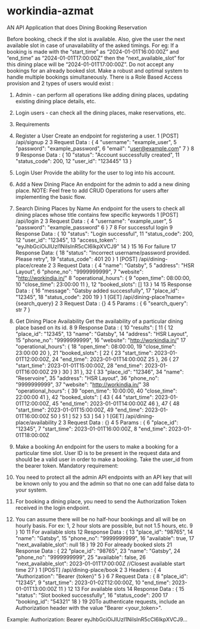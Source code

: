 # workindia-azmat


AN API Application that does Dining Booking Reservation

Before booking, check if the slot is available. Also, give the user the next available slot in case of unavailability of the asked timings.
For eg: If a booking is made with the “start_time” as “2024-01-01T16:00:00Z” and “end_time” as “2024-01-01T17:00:00Z” then the
“next_available_slot” for this dining place will be “2024-01-01T17:00:00Z”.
Do not accept any bookings for an already booked slot. Make a robust and optimal system to handle multiple bookings simultaneously.
There is a Role Based Access provision and 2 types of users would exist :
1. Admin - can perform all operations like adding dining places, updating existing dining place details, etc.
2. Login users - can check all the dining places, make reservations, etc.

3. Requirements
1. Register a User
Create an endpoint for registering a user.
1 [POST] /api/signup
2
3 Request Data : {
4 "username": "example_user",
5 "password": "example_password",
6 "email": "user@example.com"
7 }
8
9 Response Data : {
10 "status": "Account successfully created",
11 "status_code": 200,
12 "user_id": "123445"
13 }
2. Login User
Provide the ability for the user to log into his account.
3. Add a New Dining Place
An endpoint for the admin to add a new dining place.
NOTE: Feel free to add CRUD Operations for users after implementing the basic flow.
4. Search Dining Places by Name
An endpoint for the users to check all dining places whose title contains few specific keywords
1 [POST] /api/login
2
3 Request Data : {
4 "username": "example_user",
5 "password": "example_password"
6 }
7
8 For successful login
9 Response Data : {
10 "status": "Login successful",
11 "status_code": 200,
12 "user_id": "12345",
13 "access_token": "eyJhbGciOiJIUzI1NiIsInR5cCI6IkpXVCJ9"
14 }
15
16 For failure
17 Response Data: {
18 "status": "Incorrect username/password provided. Please retry",
19 "status_code": 401
20 }
1 [POST] /api/dining-place/create
2
3 Request Data : {
4 "name": "Gatsby",
5 "address": "HSR Layout",
6 "phone_no": "9999999999",
7 "website": "http://workindia.in/"
8 "operational_hours": {
9 "open_time": 08:00:00,
10 "close_time": 23:00:00
11 },
12 "booked_slots": []
13 }
14
15 Response Data : {
16 "message": "Gatsby added successfully",
17 "place_id": "12345",
18 "status_code": 200
19 }
1 [GET] /api/dining-place?name={search_query}
2
3 Request Data : {}
4
5 Params : {
6 "search_query": str
7 }
5. Get Dining Place Availability
Get the availability of a particular dining place based on its id.
8
9 Response Data : {
10 "results": [
11 {
12 "place_id": "12345",
13 "name": "Gatsby",
14 "address": "HSR Layout",
15 "phone_no": "9999999999",
16 "website": "http://workindia.in/"
17 "operational_hours": {
18 "open_time": 08:00:00,
19 "close_time": 23:00:00
20 },
21 "booked_slots": [
22 {
23 "start_time": 2023-01-01T12:00:00Z,
24 "end_time": 2023-01-01T14:00:00Z
25 },
26 {
27 "start_time": 2023-01-01T15:00:00Z,
28 "end_time": 2023-01-01T16:00:00Z
29 }
30 ]
31 },
32 {
33 "place_id": "12346",
34 "name": "Reservoire",
35 "address": "HSR Layout",
36 "phone_no": "9999999999",
37 "website": "http://workindia.in/"
38 "operational_hours": {
39 "open_time": 10:00:00,
40 "close_time": 22:00:00
41 },
42 "booked_slots": [
43 {
44 "start_time": 2023-01-01T12:00:00Z,
45 "end_time": 2023-01-01T14:00:00Z
46 },
47 {
48 "start_time": 2023-01-01T15:00:00Z,
49 "end_time": 2023-01-01T16:00:00Z
50 }
51 ]
52 }
53 ]
54 }
1 [GET] /api/dining-place/availability
2
3 Request Data : {}
4
5 Params : {
6 "place_id": "12345",
7 "start_time": 2023-01-01T16:00:00Z,
8 "end_time": 2023-01-01T18:00:00Z
6. Make a booking
An endpoint for the users to make a booking for a particular time slot. User ID is to be present in the request data and should be a valid
user in order to make a booking. Take the user_id from the bearer token.
Mandatory requirement:
1. You need to protect all the admin API endpoints with an API key that will be known only to you and the admin so that no one can add
false data to your system.
2. For booking a dining place, you need to send the Authorization Token received in the login endpoint.
3. You can assume there will be no half-hour bookings and all will be on hourly basis. For ex: 1, 2 hour slots are possible, but not 1.5 hours,
etc.
9 }
10
11 For available slots
12 Response Data : {
13 "place_id": "98765",
14 "name": "Gatsby",
15 "phone_no": "9999999999",
16 "available": true,
17 "next_available_slot": null
18 }
19
20 For already booked slots
21 Response Data : {
22 "place_id": "98765",
23 "name": "Gatsby",
24 "phone_no": "9999999999",
25 "available": false,
26 "next_available_slot": 2023-01-01T17:00:00Z //Closest available start time
27 }
1 [POST] /api/dining-place/book
2
3 Headers : {
4 "Authorization": "Bearer {token}"
5 }
6
7 Request Data : {
8 "place_id": "12345",
9 "start_time": 2023-01-02T12:00:00Z,
10 "end_time": 2023-01-01T13:00:00Z
11 }
12
13 For available slots
14 Response Data : {
15 "status": "Slot booked successfully",
16 "status_code": 200
17 "booking_id": "54321"
18 }
19
20To authenticate requests, include an Authorization header with the value "Bearer <your_token>".

Example:
Authorization: Bearer eyJhbGciOiJIUzI1NiIsInR5cCI6IkpXVCJ9...
